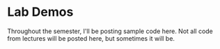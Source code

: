 
# Lab Demos

Throughout the semester, I'll be posting sample code here. Not all code from lectures will be posted here, but sometimes it will be.


